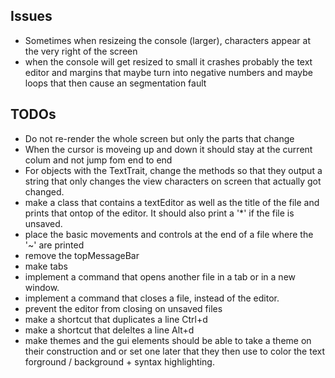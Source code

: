Issues
------
+ Sometimes when resizeing the console (larger), characters appear at the very right of the screen
+ when the console will get resized to small it crashes
	probably the text editor and margins that maybe turn into negative numbers and maybe loops that then 
	cause an segmentation fault

TODOs
-----
+ Do not re-render the whole screen but only the parts that change
+ When the cursor is moveing up and down it should stay at the current colum and not jump fom end 
	to end
+ For objects with the TextTrait, change the methods so that they output a string that only changes
	the view characters on screen that actually got changed.
+ make a class that contains a textEditor as well as the title of the file and prints that
	ontop of the editor. It should also print a '*' if the file is unsaved. 
+ place the basic movements and controls at the end of a file where the '~' are printed
+ remove the topMessageBar
+ make tabs
+ implement a command that opens another file in a tab or in a new window.
+ implement a command that closes a file, instead of the editor.
+ prevent the editor from closing on unsaved files
+ make a shortcut that duplicates a line Ctrl+d
+ make a shortcut that deleltes a line Alt+d
+ make themes and the gui elements should be able to take a theme on their construction and or set
	one later that they then use to color the text forground / background + syntax highlighting.